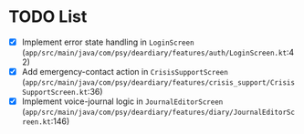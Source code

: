 # TODO List

- [x] Implement error state handling in `LoginScreen` (`app/src/main/java/com/psy/deardiary/features/auth/LoginScreen.kt`:42)
- [x] Add emergency-contact action in `CrisisSupportScreen` (`app/src/main/java/com/psy/deardiary/features/crisis_support/CrisisSupportScreen.kt`:36)
- [x] Implement voice-journal logic in `JournalEditorScreen` (`app/src/main/java/com/psy/deardiary/features/diary/JournalEditorScreen.kt`:146)
